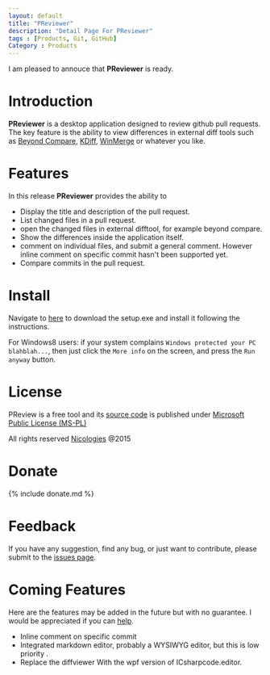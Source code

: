 ```yaml
---
layout: default
title: "PReviewer"
description: "Detail Page For PReviewer"
tags : [Products, Git, GitHub]
Category : Products
---
```


I am pleased to annouce that **PReviewer** is ready. 

# Introduction

**PReviewer** is a desktop application designed to review github pull requests. The key feature is the ability to view differences in external diff tools such as [Beyond Compare](http://www.scootersoftware.com), [KDiff](http://kdiff3.sourceforge.net/), [WinMerge](http://winmerge.org) or whatever you like.

# Features

In this release **PReviewer** provides the ability  to

 * Display the title and description of the pull request.
 * List changed files in a pull request.
 * open the changed files in external difftool, for example beyond compare.
 * Show the differences inside the application itself.
 * comment on individual files, and submit a general comment. However inline comment on specific commit hasn't been supported yet.
 * Compare commits in the pull request.

<!--more-->
# Install

Navigate to [here](https://raw.github.com/EbenZhang/PReviewer/master/dist/setup.exe) to download the setup.exe and install it following the instructions.

For Windows8 users: if your system complains `Windows protected your PC blahblah...`, then just click the `More info` on the screen, and press the `Run anyway` button.

# License

PReview is a free tool and its [source code](https://github.com/ebenzhang/previewer) is published under [Microsoft Public License (MS-PL)](http://opensource.org/licenses/ms-pl.html)

All rights reserved [Nicologies](http://www.nicologies.tk) @2015

# Donate

{% include donate.md %}

# Feedback

If you have any suggestion, find any bug, or just want to contribute, please submit to the [issues page](https://github.com/EbenZhang/PReviewer/issues/new).

# Coming Features

Here are the features may be added in the future but with no guarantee. I would be appreciated if you can [help](https://github.com/EbenZhang/PReviewer).

 * Inline comment on specific commit
 * Integrated markdown editor, probably a WYSIWYG editor, but this is low priority .
 * Replace the diffviewer With the wpf version of ICsharpcode.editor.
